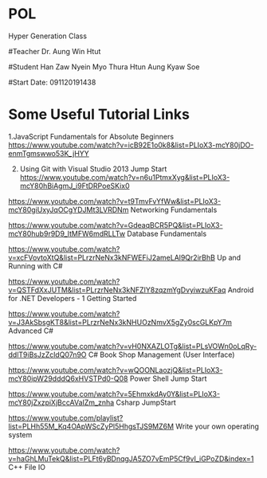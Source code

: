 # POL
Hyper Generation Class

#Teacher
Dr. Aung Win Htut

#Student
Han Zaw Nyein 
Myo Thura Htun
Aung Kyaw Soe

#Start Date: 091120191438

# Some Useful Tutorial Links

1.JavaScript Fundamentals for Absolute Beginners https://www.youtube.com/watch?v=icB92E1o0k8&list=PLIoX3-mcY80jDO-enmTgmswwo53K_jHYY 


2.  Using Git with Visual Studio 2013 Jump Start https://www.youtube.com/watch?v=n6u1PtmxXyg&list=PLIoX3-mcY80hBiAgmJ_i9FtDRPoeSKix0 

https://www.youtube.com/watch?v=t9TmvFvYfWw&list=PLIoX3-mcY80giUxyJqOCgYDJMt3LVRDNm Networking Fundamentals

https://www.youtube.com/watch?v=GdeaqBCR5PQ&list=PLIoX3-mcY80hub9r9D9_ltMFW6mdRLLTw   Database Fundamentals

https://www.youtube.com/watch?v=xcFVovtoXtQ&list=PLrzrNeNx3kNFWEFiJ2ameLAl9Qr2irBhB Up and Running with C#

https://www.youtube.com/watch?v=QSTFdXxJUTM&list=PLrzrNeNx3kNFZIY8zqzmYgDvyiwzuKFaq Android for .NET Developers - 1 Getting Started 

https://www.youtube.com/watch?v=J3AkSbsgKT8&list=PLrzrNeNx3kNHUOzNmvX5gZy0scGLKpY7m Advanced C#

https://www.youtube.com/watch?v=vH0NXAZLOTg&list=PLsVOWn0oLqRy-ddlT9iBsJzZcldQ07n9O C# Book Shop Management (User Interface)

https://www.youtube.com/watch?v=wQOONLaozjQ&list=PLIoX3-mcY80ipW29dddQ6xHVSTPd0-Q08  Power Shell Jump Start

https://www.youtube.com/watch?v=5EhmxkdAy0Y&list=PLIoX3-mcY80jZxzpiXjBccAVaIZm_znha Csharp JumpStart

https://www.youtube.com/playlist?list=PLHh55M_Kq4OApWScZyPl5HhgsTJS9MZ6M Write your own operating system

https://www.youtube.com/watch?v=haGhLMuTekQ&list=PLFt6yBDnqgJA5ZO7vEmP5Cf9vI_iGPoZD&index=1 C++ File IO






